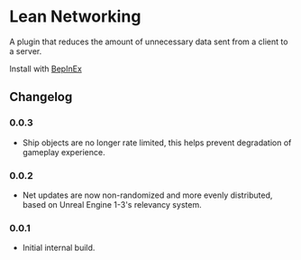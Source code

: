 # Lean Networking

A plugin that reduces the amount of unnecessary data sent from a client to a server.

Install with [BepInEx](https://valheim.thunderstore.io/package/denikson/BepInExPack_Valheim/)

## Changelog

### 0.0.3
  * Ship objects are no longer rate limited, this helps prevent degradation
  of gameplay experience.

### 0.0.2
  * Net updates are now non-randomized and more evenly distributed, based on Unreal Engine 1-3's relevancy system.

### 0.0.1
  * Initial internal build.
